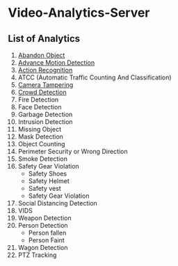 # Video-Analytics-Server

## List of Analytics
1. [Abandon Object](https://github.com/ayushaggarwalI2V/Video-Analytics-Server/tree/main/01%20Abandon%20Object%20Detection)
2. [Advance Motion Detection](https://github.com/ayushaggarwalI2V/Video-Analytics-Server/tree/main/02%20Advance%20Motion)
3. [Action Recognition](https://github.com/ayushaggarwalI2V/Video-Analytics-Server/tree/main/03%20Action%20Recognition)
4. ATCC (Automatic Traffic Counting And Classification)
5. [Camera Tampering](https://github.com/ayushaggarwalI2V/Video-Analytics-Server/tree/main/05%20Camera%20Tampering)
6. [Crowd Detection](https://github.com/ayushaggarwalI2V/Video-Analytics-Server/tree/main/06%20Crowd%20Detection)
7. Fire Detection
8. Face Detection
9. Garbage Detection
10. Intrusion Detection
11. Missing Object
12. Mask Detection
13. Object Counting
14. Perimeter Security or Wrong Direction
15. Smoke Detection
16. Safety Gear Violation
    * Safety Shoes
    * Safety Helmet
    * Safety vest
    * Safety Gear Violation
17. Social Distancing Detection
18. VIDS
19. Weapon Detection
20. Person Detection
    * Person fallen
    * Person Faint
21. Wagon Detection
22. PTZ Tracking
